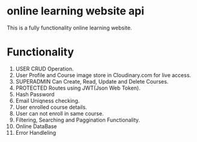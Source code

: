 # online learning website api
This is a fully functionality online learning website.

# Functionality
1. USER CRUD Operation.
2. User Profile and Course image store in Cloudinary.com for live access. 
3. SUPERADMIN Can Create, Read, Update and Delete Courses.
4. PROTECTED Routes using JWT(Json Web Token).
5. Hash Password
6. Email Uniqness checking.
7. User enrolled course details.
8. User can not enroll in same course.
9. Filtering, Searching and Paggination Functionality.
10. Online DataBase
11. Error Handleling 
